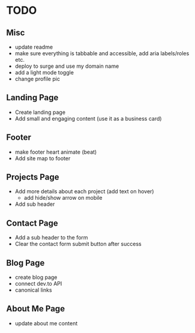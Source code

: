 # TODO

## Misc

- update readme
- make sure everything is tabbable and accessible, add aria labels/roles etc.
- deploy to surge and use my domain name
- add a light mode toggle
- change profile pic

## Landing Page

- Create landing page
- Add small and engaging content (use it as a business card)

## Footer

- make footer heart animate (beat)
- Add site map to footer

## Projects Page

- Add more details about each project (add text on hover)
	- add hide/show arrow on mobile
- Add sub header

## Contact Page

- Add a sub header to the form
- Clear the contact form submit button after success

## Blog Page

- create blog page
- connect dev.to API
- canonical links

## About Me Page

- update about me content
